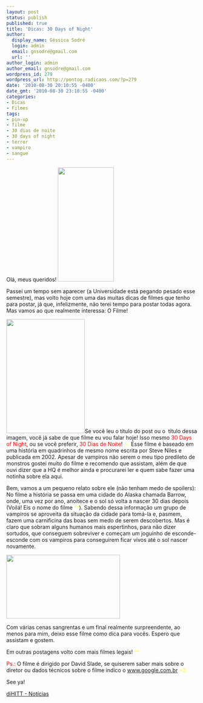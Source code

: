 ```yaml
---
layout: post
status: publish
published: true
title: 'Dicas: 30 Days of Night'
author:
  display_name: Géssica Sodré
  login: admin
  email: gnsodre@gmail.com
  url: ''
author_login: admin
author_email: gnsodre@gmail.com
wordpress_id: 279
wordpress_url: http://pontog.radicaos.com/?p=279
date: '2010-08-30 20:10:55 -0400'
date_gmt: '2010-08-30 23:10:55 -0400'
categories:
- Dicas
- Filmes
tags:
- pin-up
- filme
- 30 dias de noite
- 30 days of night
- terror
- vampiro
- sangue
---
```

<p>Olá, meus queridos! <a href="http://pontog.radicaos.com/wp-content/uploads/2010/08/PinUp_4.png"><img class="alignright size-medium wp-image-282" title="PinUp_4" src="http://pontog.radicaos.com/wp-content/uploads/2010/08/PinUp_4-148x300.png" alt="" width="148" height="300" /></a></p>
<p>Passei um tempo sem aparecer (a Universidade está pegando pesado esse semestre), mas volto hoje com uma das muitas dicas de filmes que tenho para postar, já que, infelizmente, não terei tempo para postar todas agora. Mas vamos ao que realmente interessa: O Filme!</p>
<p><a href="http://pontog.radicaos.com/wp-content/uploads/2010/08/TDON-2nd-poster1.jpg"><img class="size-medium wp-image-283 alignleft" title="30 Days of Night" src="http://pontog.radicaos.com/wp-content/uploads/2010/08/TDON-2nd-poster1-207x300.jpg" alt="" width="207" height="300" /></a>Se você leu o título do post ou o  título dessa imagem, você já sabe de que filme eu vou falar hoje! Isso mesmo <span style="color: #ff0000;">30 Days of Night</span>, ou se você preferir, <span style="color: #ff0000;">30 Dias de Noite</span>! <span style="color: #ffff00;">.-.</span> Esse filme é baseado em uma história em quadrinhos de mesmo nome escrita por Steve Niles e publicada em 2002. Apesar de vampiros não serem o meu tipo predileto de monstros gostei muito do filme e recomendo que assistam, além de que ouvi dizer que a HQ é melhor ainda e procurarei ler e quem sabe fazer uma notinha sobre ela aqui.</p>
<p>Bem, vamos a um pequeno relato sobre ele (não tenham medo de spoilers): No filme a história se passa em uma cidade do Alaska chamada Barrow, onde, uma vez por ano, anoitece e o sol só volta a nascer 30 dias depois (Voilá! Eis o nome do filme<span style="color: #ffff00;"> ^^</span>). Sabendo dessa informação um grupo de vampiros se aproveita da situação da cidade para tomá-la e, pasmem, fazem uma carnificina das boas sem medo de serem descobertos. Mas é claro que sobram alguns humanos mais espertinhos, para não dizer sortudos, que conseguem sobreviver e começam um joguinho de esconde-esconde com os vampiros para conseguirem ficar vivos até o sol nascer novamente.</p>
<p><a href="http://pontog.radicaos.com/wp-content/uploads/2010/08/1700732930_e87cdae9f6_o.jpg"><img class="aligncenter size-medium wp-image-286" title="30 days of night cena" src="http://pontog.radicaos.com/wp-content/uploads/2010/08/1700732930_e87cdae9f6_o-300x168.jpg" alt="" width="300" height="168" /></a></p>
<p>Com várias cenas sangrentas e um final realmente surpreendente, ao menos para mim, deixo esse filme como dica para vocês. Espero que assistam e gostem.</p>
<p>Em outras postagens volto com mais filmes legais! <span style="color: #ffff00;">^^</span></p>
<p><span style="color: red;">Ps.:</span> O filme é dirigido por David Slade, se quiserem saber mais sobre o diretor ou dados técnicos sobre o filme indico o <a title="google" href="http://www.google.com.br/" target="_blank">www.google.com.br</a> <span style="color: #ffff00;">=3</span></p>
<p>See ya!</p>
<p><a href="http://www.dihitt.com.br?ref=268942">diHITT - Notícias</a></p>
